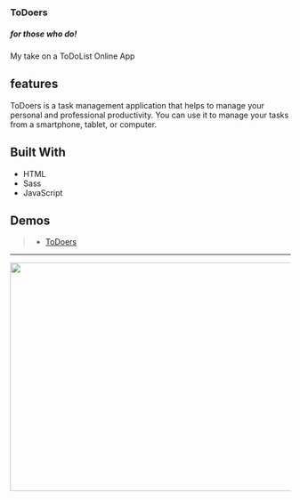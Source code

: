 ### ToDoers
##### for those who do!
My take on a ToDoList Online App

## features
ToDoers is a task management application that helps to manage your personal and professional productivity.
You can use it to manage your tasks from a smartphone, tablet, or computer.

## Built With

- HTML
- Sass
- JavaScript


## Demos

> - [ToDoers](https://zakarya-mks.github.io/ToDoers/)

----------------------------------------------------------------------------

<img src="https://user-images.githubusercontent.com/59210574/103798151-9ce4b100-5049-11eb-876b-1496185e2cc7.png" width="731" height="411">
